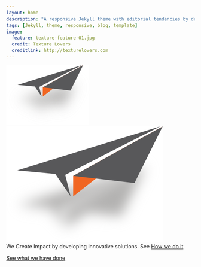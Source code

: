 ```yaml
---
layout: home
description: "A responsive Jekyll theme with editorial tendencies by designer Michael Rose."
tags: [Jekyll, theme, responsive, blog, template]
image:
  feature: texture-feature-01.jpg
  credit: Texture Lovers
  creditlink: http://texturelovers.com
---
```



<section class="impact-wrap">
<div class="impact-image">
<img src="images/pages/home-icon-mobile.png" class="small">
<img src="images/pages/home-icon.png" class="large">
</div>
<div class="impact-info">
<span class="impact">We Create Impact</span>
by developing innovative solutions. See <a href="how">How we do it</a>
</div>
</section>

<a href="work" class="button work-btn"><span class="see-work"> See what we have done</span><span class="progress"></span></a>
